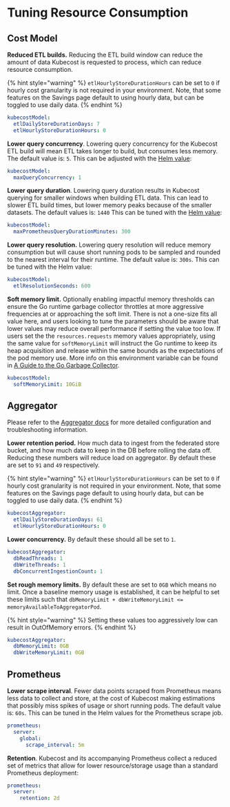 # Tuning Resource Consumption

## Cost Model

**Reduced ETL builds.** Reducing the ETL build window can reduce the amount of data Kubecost is requested to process, which can reduce resource consumption.

{% hint style="warning" %}
`etlHourlyStoreDurationHours` can be set to `0` if hourly cost granularity is not required in your environment. Note, that some features on the Savings page default to using hourly data, but can be toggled to use daily data.
{% endhint %}

```yaml
kubecostModel:
  etlDailyStoreDurationDays: 7
  etlHourlyStoreDurationHours: 0
```

**Lower query concurrency**. Lowering query concurrency for the Kubecost ETL build will mean ETL takes longer to build, but consumes less memory. The default value is: `5`. This can be adjusted with the [Helm value](https://github.com/kubecost/cost-analyzer-helm-chart/blob/v1.93.2/cost-analyzer/values.yaml#L272):

```yaml
kubecostModel:
  maxQueryConcurrency: 1
```

**Lower query duration**. Lowering query duration results in Kubecost querying for smaller windows when building ETL data. This can lead to slower ETL build times, but lower memory peaks because of the smaller datasets. The default values is: `1440` This can be tuned with the [Helm value](https://github.com/kubecost/cost-analyzer-helm-chart/blob/fa0b00de5a186e658ccb66792bcdc3b77c4170e9/cost-analyzer/templates/cost-analyzer-deployment-template.yaml#L817):

```yaml
kubecostModel:
  maxPrometheusQueryDurationMinutes: 300
```

**Lower query resolution.** Lowering query resolution will reduce memory consumption but will cause short running pods to be sampled and rounded to the nearest interval for their runtime. The default value is: `300s`. This can be tuned with the Helm value:

```yaml
kubecostModel:
  etlResolutionSeconds: 600
```

**Soft memory limit.**  Optionally enabling impactful memory thresholds can ensure the Go runtime garbage collector throttles at more aggressive frequencies at or approaching the soft limit. There is not a one-size fits all value here, and users looking to tune the parameters should be aware that lower values may reduce overall performance if setting the value too low. If users set the the `resources.requests` memory values appropriately, using the same value for `softMemoryLimit` will instruct the Go runtime to keep its heap acquisition and release within the same bounds as the expectations of the pod memory use. More info on this environment variable can be found in [A Guide to the Go Garbage Collector](https://tip.golang.org/doc/gc-guide).

```yaml
kubecostModel:
  softMemoryLimit: 10GiB
```

## Aggregator

Please refer to the [Aggregator docs](/install-and-configure/install/multi-cluster/federated-etl/aggregator.md) for more detailed configuration and troubleshooting information.

**Lower retention period.** How much data to ingest from the federated store bucket, and how much data to keep in the DB before rolling the data off. Reducing these numbers will reduce load on aggregator. By default these are set to `91` and `49` respectively.

{% hint style="warning" %}
`etlHourlyStoreDurationHours` can be set to `0` if hourly cost granularity is not required in your environment. Note, that some features on the Savings page default to using hourly data, but can be toggled to use daily data.
{% endhint %}

```yaml
kubecostAggregator:
  etlDailyStoreDurationDays: 61
  etlHourlyStoreDurationHours: 0
```

**Lower concurrency.** By default these should all be set to `1`.

```yaml
kubecostAggregator:
  dbReadThreads: 1
  dbWriteThreads: 1
  dbConcurrentIngestionCount: 1
```

**Set rough memory limits.** By default these are set to `0GB` which means no limit. Once a baseline memory usage is established, it can be helpful to set these limits such that `dbMemoryLimit + dbWriteMemoryLimit <= memoryAvailableToAggregatorPod`.

{% hint style="warning" %}
Setting these values too aggressively low can result in OutOfMemory errors.
{% endhint %}

```yaml
kubecostAggregator:
  dbMemoryLimit: 0GB
  dbWriteMemoryLimit: 0GB
```

## Prometheus

**Lower scrape interval**. Fewer data points scraped from Prometheus means less data to collect and store, at the cost of Kubecost making estimations that possibly miss spikes of usage or short running pods. The default value is: `60s`. This can be tuned in the Helm values for the Prometheus scrape job.

```yaml
prometheus:
  server:
    global:
      scrape_interval: 5m
```

**Retention**. Kubecost and its accompanying Prometheus collect a reduced set of metrics that allow for lower resource/storage usage than a standard Prometheus deployment:

```yaml
prometheus:
  server:
    retention: 2d
```
